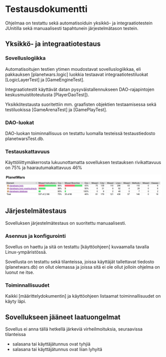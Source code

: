 # Testausdokumentti

Ohjelmaa on testattu sekä automatisoiduin yksikkö- ja integraatiotestein JUnitilla sekä manuaalisesti tapahtunein järjestelmätason testein.

## Yksikkö- ja integraatiotestaus


### Sovelluslogiikka

Automatisoitujen testien ytimen moudostavat sovelluslogiikkaa, eli pakkauksen [planetwars.logic] luokkia testaavat integraatiotestiluokat [LogicLayerTest] ja [GameEngineTest].

Integraatiotestit käyttävät datan pysyväistallennukseen DAO-rajapintojen keskusmuistitoteutusta [PlayerDaoTest]).

Yksikkötestausta suoritettiin mm. graafisten objektien testaamisessa sekä testiluokissa [GameArenaTest] ja [GamePlayTest].

### DAO-luokat

DAO-luokan toiminnallisuus on testattu luomalla testeissä testaustiedosto planetwarsTest.db.

### Testauskattavuus

Käyttöliittymäkerrosta lukuunottamatta sovelluksen testauksen rivikattavuus on 75% ja haarautumakattavuus 46%

<img src="https://github.com/Jakoviz/ot-harjoitustyo/blob/master/dokumentaatio/Jacoco%20report.png" width="800">


## Järjestelmätestaus

Sovelluksen järjestelmätestaus on suoritettu manuaalisesti.

### Asennus ja konfigurointi

Sovellus on haettu ja sitä on testattu [käyttöohjeen] kuvaamalla tavalla Linux-ympäristössä.

Sovellusta on testattu sekä tilanteissa, joissa käyttäjät tallettavat tiedosto (planetwars.db) on ollut olemassa ja joissa sitä ei ole ollut jolloin ohjelma on luonut ne itse.

### Toiminnallisuudet

Kaikki [määrittelydokumentin] ja käyttöohjeen listaamat toiminnallisuudet on käyty läpi.

## Sovellukseen jääneet laatuongelmat

Sovellus ei anna tällä hetkellä järkeviä virheilmoituksia, seuraavissa tilanteissa
- salasana tai käyttäjätunnus ovat tyhjiä
- salasana tai käyttäjätunnus ovat liian lyhyitä
